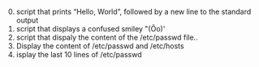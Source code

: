 0. script that prints “Hello, World”, followed by a new line to the standard output
1. script that displays a confused smiley "(Ôo)'
2. script that dispaly the content of the /etc/passwd file.. 
3. Display the content of /etc/passwd and /etc/hosts
4. isplay the last 10 lines of /etc/passwd






















